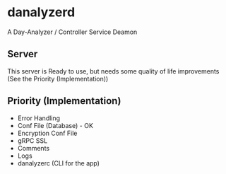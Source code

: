 # danalyzerd

A Day-Analyzer / Controller Service Deamon  

## Server

This server is Ready to use, but needs some quality of life improvements (See the Priority (Implementation))

## Priority (Implementation)

- Error Handling
- Conf File (Database) - OK
- Encryption Conf File
- gRPC SSL
- Comments
- Logs
- danalyzerc (CLI for the app)
